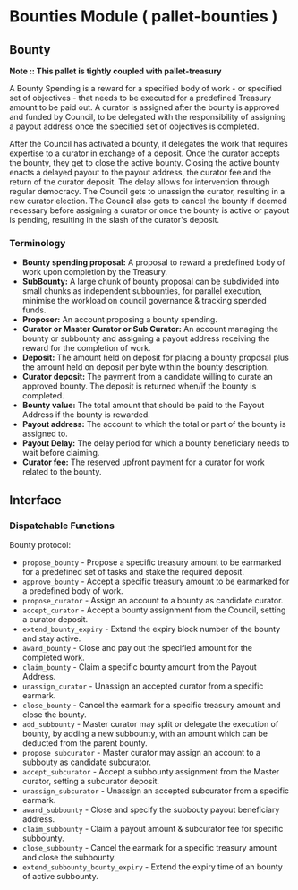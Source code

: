 # Bounties Module ( pallet-bounties )

## Bounty

**Note :: This pallet is tightly coupled with pallet-treasury**

A Bounty Spending is a reward for a specified body of work - or specified set of objectives - that
needs to be executed for a predefined Treasury amount to be paid out. A curator is assigned after
the bounty is approved and funded by Council, to be delegated with the responsibility of assigning a
payout address once the specified set of objectives is completed.

After the Council has activated a bounty, it delegates the work that requires expertise to a curator
in exchange of a deposit. Once the curator accepts the bounty, they get to close the active bounty.
Closing the active bounty enacts a delayed payout to the payout address, the curator fee and the
return of the curator deposit. The delay allows for intervention through regular democracy. The
Council gets to unassign the curator, resulting in a new curator election. The Council also gets to
cancel the bounty if deemed necessary before assigning a curator or once the bounty is active or
payout is pending, resulting in the slash of the curator's deposit.

### Terminology

- **Bounty spending proposal:** A proposal to reward a predefined body of work upon completion by
  the Treasury.
- **SubBounty:** A large chunk of bounty proposal can be subdivided into small chunks as
  independent subbounties, for parallel execution, minimise the workload on council governance
  & tracking spended funds.
- **Proposer:** An account proposing a bounty spending.
- **Curator or Master Curator or Sub Curator:** An account managing the bounty or subbounty
  and assigning a payout address receiving the reward for the completion of work.
- **Deposit:** The amount held on deposit for placing a bounty proposal plus the amount held on
  deposit per byte within the bounty description.
- **Curator deposit:** The payment from a candidate willing to curate an approved bounty. The
  deposit is returned when/if the bounty is completed.
- **Bounty value:** The total amount that should be paid to the Payout Address if the bounty is
  rewarded.
- **Payout address:** The account to which the total or part of the bounty is assigned to.
- **Payout Delay:** The delay period for which a bounty beneficiary needs to wait before claiming.
- **Curator fee:** The reserved upfront payment for a curator for work related to the bounty.

## Interface

### Dispatchable Functions

Bounty protocol:
- `propose_bounty` - Propose a specific treasury amount to be earmarked for a predefined set of
  tasks and stake the required deposit.
- `approve_bounty` - Accept a specific treasury amount to be earmarked for a predefined body of
  work.
- `propose_curator` - Assign an account to a bounty as candidate curator.
- `accept_curator` - Accept a bounty assignment from the Council, setting a curator deposit.
- `extend_bounty_expiry` - Extend the expiry block number of the bounty and stay active.
- `award_bounty` - Close and pay out the specified amount for the completed work.
- `claim_bounty` - Claim a specific bounty amount from the Payout Address.
- `unassign_curator` - Unassign an accepted curator from a specific earmark.
- `close_bounty` - Cancel the earmark for a specific treasury amount and close the bounty.
- `add_subbounty` - Master curator may split or delegate the execution of bounty,
   by adding a new subbounty, with an amount which can be deducted from the parent bounty.
- `propose_subcurator` - Master curator may assign an account to a subbouty
   as candidate subcurator.
- `accept_subcurator` - Accept a subbounty assignment from the Master curator,
   setting a subcurator deposit.
- `unassign_subcurator` - Unassign an accepted subcurator from a specific earmark.
- `award_subbounty` - Close and specify the subbouty payout beneficiary address.
- `claim_subbounty` - Claim a payout amount & subcurator fee for specific subbounty.
- `close_subbounty` - Cancel the earmark for a specific treasury amount and close the subbounty.
- `extend_subbounty_bounty_expiry` - Extend the expiry time of an bounty of active subbounty.